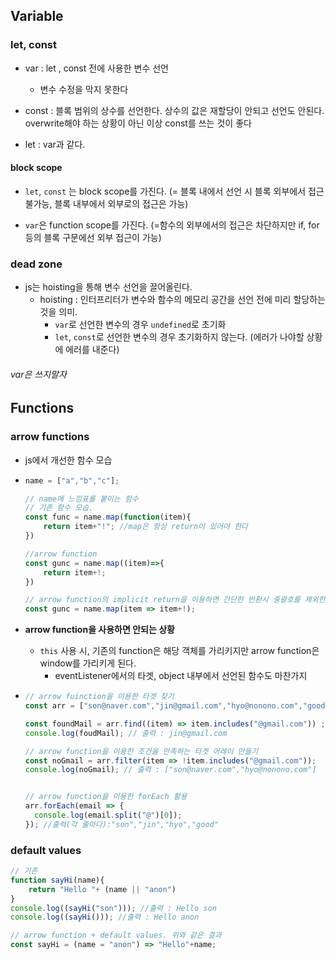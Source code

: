 ## Variable

### let, const

- var  :  let , const 전에 사용한 변수 선언 

  - 변수 수정을 막지 못한다

- const : 블록 범위의 상수를 선언한다. 상수의 값은 재할당이 안되고 선언도 안된다. overwrite해야 하는 상황이 아닌 이상 const를 쓰는 것이 좋다

- let : var과 같다. 



#### block scope

- `let`, `const` 는 block scope를 가진다. (= 블록 내에서 선언 시 블록 외부에서 접근 불가능, 블록 내부에서 외부로의 접근은 가능)

- `var`은 function scope를 가진다. (=함수의 외부에서의 접근은 차단하지만 if, for 등의 블록 구문에선 외부 접근이 가능)

 

### dead zone

- js는 hoisting을 통해 변수 선언을 끌어올린다.
  - hoisting : 인터프리터가 변수와 함수의 메모리 공간을 선언 전에 미리 할당하는 것을 의미. 
    - `var`로 선언한 변수의 경우 `undefined`로 초기화
    - `let`,  `const`로 선언한 변수의 경우 초기화하지 않는다. (에러가 나야할 상황에 에러를 내준다)

###### var은 쓰지말자



## Functions

### arrow functions

- js에서 개선한 함수 모습

- ```js
  name = ["a","b","c"];
  
  // name에 느낌표를 붙이는 함수
  // 기존 함수 모습.    
  const func = name.map(function(item){
      return item+"!"; //map은 항상 return이 있어야 한다
  })
  
  //arrow function
  const gunc = name.map((item)=>{
      return item+!;
  })
  
  // arrow function의 implicit return을 이용하면 간단한 반환시 중괄호를 제외한 내용물만 반환 가능
  const gunc = name.map(item => item+!);
  ```

- **arrow function을 사용하면 안되는 상황**

  - `this` 사용 시, 기존의 function은 해당 객체를 가리키지만 arrow function은 window를 가리키게 된다.
    - eventListener에서의 타겟, object 내부에서 선언된 함수도 마찬가지

- ```js
  // arrow fuinction을 이용한 타겟 찾기
  const arr = ["son@naver.com","jin@gmail.com","hyo@nonono.com","good@gmail.com"];
  
  const foundMail = arr.find((item) => item.includes("@gmail.com")) ;
  console.log(foudMail); // 출력 : jin@gmail.com
  
  // arrow function을 이용한 조건을 만족하는 타겟 어레이 만들기
  const noGmail = arr.filter(item => !item.includes("@gmail.com"));
  console.log(noGmail); // 출력 : ["son@naver.com","hyo@nonono.com"] 
  
  
  // arrow function을 이용한 forEach 활용
  arr.forEach(email => {
  	console.log(email.split("@")[0]);
  }); //출력(각 줄마다):"son","jin","hyo","good"
  ```

### default values

```js
// 기존
function sayHi(name){
    return "Hello "+ (name || "anon")
}
console.log((sayHi("son"))); //출력 : Hello son
console.log((sayHi())); //출력 : Hello anon

// arrow function + default values. 위와 같은 결과
const sayHi = (name = "anon") => "Hello"+name;

```

